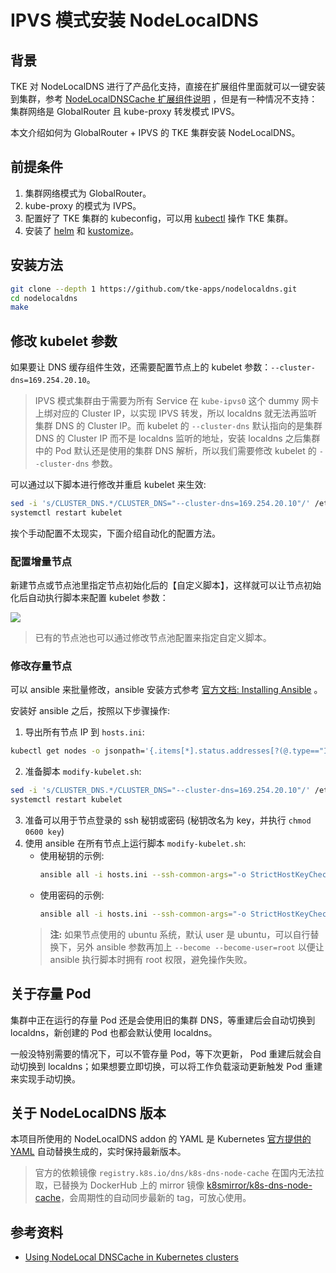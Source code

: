 # IPVS 模式安装 NodeLocalDNS

## 背景

TKE 对 NodeLocalDNS 进行了产品化支持，直接在扩展组件里面就可以一键安装到集群，参考 [NodeLocalDNSCache 扩展组件说明](https://cloud.tencent.com/document/product/457/49423) ，但是有一种情况不支持：集群网络是 GlobalRouter 且 kube-proxy 转发模式 IPVS。

本文介绍如何为 GlobalRouter + IPVS 的 TKE 集群安装 NodeLocalDNS。

## 前提条件

1. 集群网络模式为 GlobalRouter。
2. kube-proxy 的模式为 IVPS。
3. 配置好了 TKE 集群的 kubeconfig，可以用 [kubectl](kubednsIphttps://kustomize.io/) 操作 TKE 集群。
4. 安装了 [helm](https://helm.sh/) 和 [kustomize](https://kustomize.io/)。

## 安装方法

```bash
git clone --depth 1 https://github.com/tke-apps/nodelocaldns.git
cd nodelocaldns
make
```

## 修改 kubelet 参数

如果要让 DNS 缓存组件生效，还需要配置节点上的 kubelet 参数：`--cluster-dns=169.254.20.10`。

> IPVS 模式集群由于需要为所有 Service 在 `kube-ipvs0` 这个 dummy 网卡上绑对应的 Cluster IP，以实现 IPVS 转发，所以 localdns 就无法再监听集群 DNS 的 Cluster IP。而 kubelet 的 `--cluster-dns` 默认指向的是集群 DNS 的 Cluster IP 而不是 localdns 监听的地址，安装 localdns 之后集群中的 Pod 默认还是使用的集群 DNS 解析，所以我们需要修改 kubelet 的 `--cluster-dns` 参数。

可以通过以下脚本进行修改并重启 kubelet 来生效:

```bash
sed -i 's/CLUSTER_DNS.*/CLUSTER_DNS="--cluster-dns=169.254.20.10"/' /etc/kubernetes/kubelet
systemctl restart kubelet
```

挨个手动配置不太现实，下面介绍自动化的配置方法。

### 配置增量节点

新建节点或节点池里指定节点初始化后的【自定义脚本】，这样就可以让节点初始化后自动执行脚本来配置 kubelet 参数：

![](./img/custom-script.png)

> 已有的节点池也可以通过修改节点池配置来指定自定义脚本。

### 修改存量节点

可以 ansible 来批量修改，ansible 安装方式参考 [官方文档: Installing Ansible](https://docs.ansible.com/ansible/latest/installation_guide/intro_installation.html) 。

安装好 ansible 之后，按照以下步骤操作:

1. 导出所有节点 IP 到 `hosts.ini`:

```bash
kubectl get nodes -o jsonpath='{.items[*].status.addresses[?(@.type=="InternalIP")].address}' | tr ' ' '\n' | grep -vE '^169\.254\.*' > hosts.ini
```

2. 准备脚本 `modify-kubelet.sh`:

```bash
sed -i 's/CLUSTER_DNS.*/CLUSTER_DNS="--cluster-dns=169.254.20.10"/' /etc/kubernetes/kubelet
systemctl restart kubelet
```

3. 准备可以用于节点登录的 ssh 秘钥或密码 (秘钥改名为 key，并执行 `chmod 0600 key`)
4. 使用 ansible 在所有节点上运行脚本 `modify-kubelet.sh`:
    * 使用秘钥的示例:
      ```bash
      ansible all -i hosts.ini --ssh-common-args="-o StrictHostKeyChecking=no -o UserKnownHostsFile=/dev/null" --user root --private-key=key -m script -a "mo  dify-kubelet.sh"
      ```
    * 使用密码的示例:
      ```bash
      ansible all -i hosts.ini --ssh-common-args="-o StrictHostKeyChecking=no -o UserKnownHostsFile=/dev/null" -m script --extra-vars "ansible_user=root an  sible_password=yourpassword" -a "modify-kubelet.sh"
      ```
   > **注:** 如果节点使用的 ubuntu 系统，默认 user 是 ubuntu，可以自行替换下，另外 ansible 参数再加上 `--become --become-user=root` 以便让 ansible 执行脚本时拥有 root 权限，避免操作失败。

## 关于存量 Pod

集群中正在运行的存量 Pod 还是会使用旧的集群 DNS，等重建后会自动切换到 localdns，新创建的 Pod 也都会默认使用 localdns。

一般没特别需要的情况下，可以不管存量 Pod，等下次更新， Pod 重建后就会自动切换到 localdns；如果想要立即切换，可以将工作负载滚动更新触发 Pod 重建来实现手动切换。

## 关于 NodeLocalDNS 版本

本项目所使用的 NodeLocalDNS addon 的 YAML 是 Kubernetes [官方提供的 YAML](https://raw.githubusercontent.com/kubernetes/kubernetes/master/cluster/addons/dns/nodelocaldns/nodelocaldns.yaml) 自动替换生成的，实时保持最新版本。

> 官方的依赖镜像 `registry.k8s.io/dns/k8s-dns-node-cache` 在国内无法拉取，已替换为 DockerHub 上的 mirror 镜像 [k8smirror/k8s-dns-node-cache](https://hub.docker.com/repository/docker/k8smirror/k8s-dns-node-cache)，会周期性的自动同步最新的 tag，可放心使用。

## 参考资料

* [Using NodeLocal DNSCache in Kubernetes clusters](https://kubernetes.io/docs/tasks/administer-cluster/nodelocaldns/)
